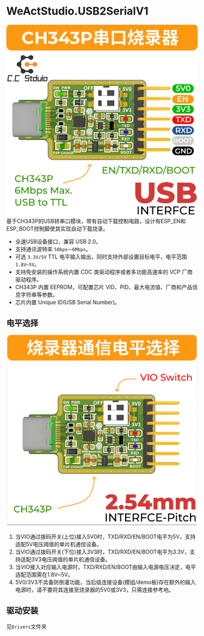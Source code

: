# WeActStudio.USB2SerialV1
![](03.Picture/CH343P-V01_Top.png)
基于CH343P的USB转串口模块，带有自动下载控制电路，设计有ESP_EN和ESP_BOOT控制脚使其实现自动下载烧录。

* 全速USB设备接口，兼容 USB 2.0。
* 支持通讯波特率 `50bps～6Mbps`。
* 可选 `3.3V/5V` TTL 电平输入输出，同时支持外部设置目标电平，电平范围`1.8V~5V`。
* 支持免安装的操作系统内置 CDC 类驱动程序或者多功能高速率的 VCP 厂商驱动程序。
* CH343P 内置 EEPROM，可配置芯片 VID、PID、最大电流值、厂商和产品信息字符串等参数。
* 芯片内置 Unique ID(USB Serial Number)。

## 电平选择
![](03.Picture/CH343P-V01_VIO-Selection.png)
1. 当VIO通过拨码开关(上位)接入5V0时，TXD/RXD/EN/BOOT电平为5V，支持适配5V电压阈值的单片机通信设备。
2. 当VIO通过拨码开关(下位)接入3V3时，TXD/RXD/EN/BOOT电平为3.3V，支持适配3V3电压阈值的单片机通信设备。
3. 当VIO接入对应输入电源时，TXD/RXD/EN/BOOT由输入电源电压决定，电平适配范围需在1.8V~5V。
4. 5V0/3V3不具备防倒灌功能，当后级连接设备(模组/demo板)存在额外的输入电源时，请不要将其连接至烧录器的5V0或3V3，只需连接参考地。

## 驱动安装
见`Drivers`文件夹